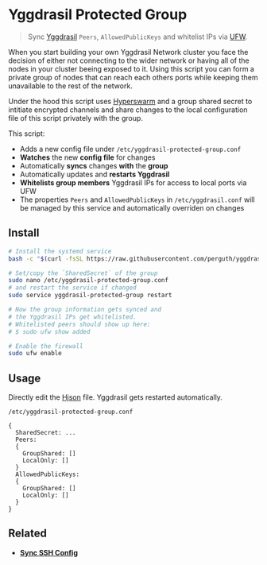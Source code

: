 # Yggdrasil Protected Group

> Sync [Yggdrasil](https://yggdrasil-network.github.io/) `Peers`, `AllowedPublicKeys` and whitelist IPs via [UFW](https://manpages.ubuntu.com/manpages/bionic/en/man8/ufw.8.html).

When you start building your own Yggdrasil Network cluster you face the decision of either not connecting to the wider network or having all of the nodes in your cluster beeing exposed to it. Using this script you can form a private group of nodes that can reach each others ports while keeping them unavailable to the rest of the network.

Under the hood this script uses [Hyperswarm](https://github.com/holepunchto/hyperswarm) and a group shared secret to intitiate encrypted channels and share changes to the local configuration file of this script privately with the group.

This script:

- Adds a new config file under `/etc/yggdrasil-protected-group.conf`
- **Watches** the new **config file** for changes
- Automatically **syncs** changes **with** the **group**
- Automatically updates and **restarts Yggdrasil**
- **Whitelists group members** Yggdrasil IPs for access to local ports via UFW
- The properties `Peers` and `AllowedPublicKeys` in `/etc/yggdrasil.conf` will be managed by this service and automatically overriden on changes

## Install

```bash
# Install the systemd service
bash -c "$(curl -fsSL https://raw.githubusercontent.com/perguth/yggdrasil-protected-group/master/setup.sh)"

# Set/copy the `SharedSecret` of the group
sudo nano /etc/yggdrasil-protected-group.conf
# and restart the service if changed
sudo service yggdrasil-protected-group restart

# Now the group information gets synced and
# the Yggdrasil IPs get whitelisted.
# Whitelisted peers should show up here:
# $ sudo ufw show added

# Enable the firewall
sudo ufw enable
```

## Usage

Directly edit the [Hjson](https://hjson.github.io/) file. Yggdrasil gets restarted automatically.

`/etc/yggdrasil-protected-group.conf`
```
{
  SharedSecret: ...
  Peers:
  {
    GroupShared: []
    LocalOnly: []
  }
  AllowedPublicKeys:
  {
    GroupShared: []
    LocalOnly: []
  }
}
```

## Related

- **[Sync SSH Config](https://github.com/perguth/sync-ssh-config)**
